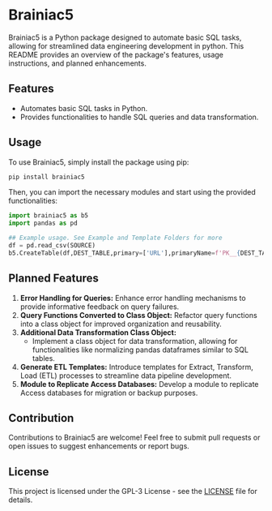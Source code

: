 # Brainiac5

Brainiac5 is a Python package designed to automate basic SQL tasks, allowing for streamlined data engineering development in python. This README provides an overview of the package's features, usage instructions, and planned enhancements.

## Features

- Automates basic SQL tasks in Python.
- Provides functionalities to handle SQL queries and data transformation.

## Usage

To use Brainiac5, simply install the package using pip:

```bash
pip install brainiac5
```

Then, you can import the necessary modules and start using the provided functionalities:

```python
import brainiac5 as b5
import pandas as pd

## Example usage. See Example and Template Folders for more
df = pd.read_csv(SOURCE)
b5.CreateTable(df,DEST_TABLE,primary=['URL'],primaryName=f'PK__{DEST_TABLE}__ID',saveQuery=True)
```

## Planned Features

1. **Error Handling for Queries:** Enhance error handling mechanisms to provide informative feedback on query failures.
2. **Query Functions Converted to Class Object:** Refactor query functions into a class object for improved organization and reusability.
3. **Additional Data Transformation Class Object:**
   - Implement a class object for data transformation, allowing for functionalities like normalizing pandas dataframes similar to SQL tables.
4. **Generate ETL Templates:** Introduce templates for Extract, Transform, Load (ETL) processes to streamline data pipeline development.
5. **Module to Replicate Access Databases:** Develop a module to replicate Access databases for migration or backup purposes.

## Contribution

Contributions to Brainiac5 are welcome! Feel free to submit pull requests or open issues to suggest enhancements or report bugs.

## License

This project is licensed under the GPL-3 License - see the [LICENSE](LICENSE) file for details.
```